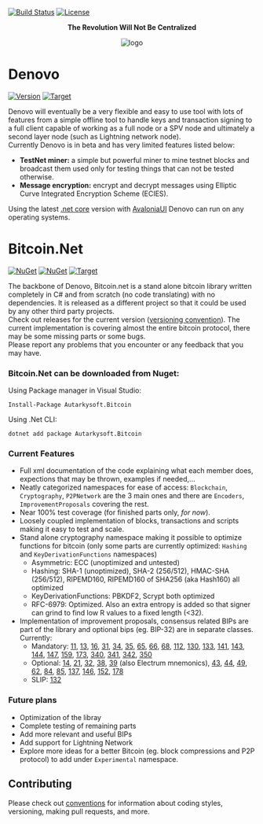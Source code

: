 [![Build Status](https://travis-ci.org/Autarkysoft/Denovo.svg?branch=master)](https://travis-ci.org/Autarkysoft/Denovo)
[![License](https://img.shields.io/badge/license-MIT-blue.svg)](https://github.com/Autarkysoft/Denovo/blob/master/License)  

<p align="center">
    <b>The Revolution Will Not Be Centralized</b>
</p>
<p align="center">
    <img src="../master/PackageIcon.png" alt="logo"/>
</p>

# Denovo
[![Version](https://img.shields.io/badge/dynamic/xml?color=orange&label=version&query=%2F%2FAssemblyVersion%5B1%5D&url=https%3A%2F%2Fgithub.com%2FAutarkysoft%2FDenovo%2Fraw%2Fmaster%2FSrc%2FDenovo%2FDenovo.csproj&style=for-the-badge)](https://github.com/Autarkysoft/Denovo/blob/master/Src/Autarkysoft.Bitcoin/Autarkysoft.Bitcoin.csproj)
[![Target](https://img.shields.io/badge/dynamic/xml?color=%23512bd4&label=target&query=%2F%2FTargetFramework%5B1%5D&url=https%3A%2F%2Fgithub.com%2FAutarkysoft%2FDenovo%2Fraw%2Fmaster%2FSrc%2FDenovo%2FDenovo.csproj&logo=.net&style=for-the-badge)](https://github.com/Autarkysoft/Denovo/blob/master/Src/Autarkysoft.Bitcoin/Autarkysoft.Bitcoin.csproj) 

Denovo will eventually be a very flexible and easy to use tool with lots of features from a simple offline tool to handle keys and transaction signing to a full client
capable of working as a full node or a SPV node and ultimately a second layer node (such as Lightning network node).  
Currently Denovo is in beta and has very limited features listed below:  
* **TestNet miner:** a simple but powerful miner to mine testnet blocks and broadcast them used only for testing things that can not
be tested otherwise.  
* **Message encryption:** encrypt and decrypt messages using Elliptic Curve Integrated Encryption Scheme (ECIES).  

Using the latest [.net core](https://github.com/dotnet/core) version with [AvaloniaUI](https://github.com/AvaloniaUI/Avalonia)
Denovo can run on any operating systems.  

# Bitcoin.Net
[![NuGet](https://img.shields.io/nuget/v/Autarkysoft.Bitcoin?style=for-the-badge)](https://www.nuget.org/packages/Autarkysoft.Bitcoin)
[![NuGet](https://img.shields.io/nuget/dt/Autarkysoft.Bitcoin?style=for-the-badge)](https://www.nuget.org/packages/Autarkysoft.Bitcoin)
[![Target](https://img.shields.io/badge/dynamic/xml?color=%23512bd4&label=target&query=%2F%2FTargetFramework%5B1%5D&url=https%3A%2F%2Fraw.githubusercontent.com%2FAutarkysoft%2FDenovo%2Fmaster%2FSrc%2FAutarkysoft.Bitcoin%2FAutarkysoft.Bitcoin.csproj&logo=.net&style=for-the-badge)](https://github.com/Autarkysoft/Denovo/blob/master/Src/Autarkysoft.Bitcoin/Autarkysoft.Bitcoin.csproj)

The backbone of Denovo, Bitcoin.net is a stand alone bitcoin library written completely in C# and from scratch (no code translating)
with no dependencies. 
It is released as a different project so that it could be used by any other third party projects.  
Check out releases for the current version ([versioning convention](https://github.com/Autarkysoft/Conventions/blob/master/Versioning.md)).
The current implementation is covering almost the entire bitcoin protocol, there may be some missing parts or some bugs.  
Please report any problems that you encounter or any feedback that you may have.    

### Bitcoin.Net can be downloaded from Nuget:  
Using Package manager in Visual Studio:  

    Install-Package Autarkysoft.Bitcoin
    
Using .Net CLI:  

    dotnet add package Autarkysoft.Bitcoin

### Current Features
* Full xml documentation of the code explaining what each member does, expections that may be thrown, examples if needed,...
* Neatly categorized namespaces for ease of access: `Blockchain`, `Cryptography`, `P2PNetwork` are the 3 main ones and there are
`Encoders`, `ImprovementProposals` covering the rest.
* Near 100% test coverage (for finished parts only, _for now_).
* Loosely coupled implementation of blocks, transactions and scripts making it easy to test and scale.
* Stand alone cryptography namespace making it possible to optimize functions for bitcoin 
(only some parts are currently optimized: `Hashing` and `KeyDerivationFunctions` namespaces)
  * Asymmetric: ECC (unoptimized and untested)
  * Hashing: SHA-1 (unoptimized), SHA-2 (256/512), HMAC-SHA (256/512), RIPEMD160, RIPEMD160 of SHA256 (aka Hash160) all optimized
  * KeyDerivationFunctions: PBKDF2, Scrypt both optimized
  * RFC-6979: Optimized. Also an extra entropy is added so that signer can grind to find low R values to a fixed length (<32).
* Implementation of improvement proposals, consensus related BIPs are part of the library and optional bips (eg. BIP-32)
are in separate classes. Currently:
  * Mandatory: [11](https://github.com/bitcoin/bips/blob/master/bip-0011.mediawiki "M-of-N Standard Transactions"), 
  [13](https://github.com/bitcoin/bips/blob/master/bip-0013.mediawiki "Address Format for pay-to-script-hash"), 
  [16](https://github.com/bitcoin/bips/blob/master/bip-0016.mediawiki "Pay to Script Hash"), 
  [31](https://github.com/bitcoin/bips/blob/master/bip-0031.mediawiki "Pong message"), 
  [34](https://github.com/bitcoin/bips/blob/master/bip-0034.mediawiki "Block v2, Height in Coinbase"), 
  [35](https://github.com/bitcoin/bips/blob/master/bip-0035.mediawiki "Mempool message"), 
  [65](https://github.com/bitcoin/bips/blob/master/bip-0065.mediawiki "OP_CheckLocktimeVerify"), 
  [66](https://github.com/bitcoin/bips/blob/master/bip-0066.mediawiki "Strict DER signatures"), 
  [68](https://github.com/bitcoin/bips/blob/master/bip-0068.mediawiki "Relative lock-time using consensus-enforced sequence numbers"), 
  [112](https://github.com/bitcoin/bips/blob/master/bip-0112.mediawiki "OP_CheckSequenceVerify"), 
  [130](https://github.com/bitcoin/bips/blob/master/bip-0130.mediawiki "Sendheaders message"), 
  [133](https://github.com/bitcoin/bips/blob/master/bip-0133.mediawiki "Feefilter message"), 
  [141](https://github.com/bitcoin/bips/blob/master/bip-0141.mediawiki "Segregated Witness (Consensus layer)"), 
  [143](https://github.com/bitcoin/bips/blob/master/bip-0143.mediawiki "Transaction Signature Verification for Version 0 Witness Program"), 
  [144](https://github.com/bitcoin/bips/blob/master/bip-0144.mediawiki "Segregated Witness (Peer Services)"), 
  [147](https://github.com/bitcoin/bips/blob/master/bip-0147.mediawiki "Dealing with dummy stack element malleability"), 
  [159](https://github.com/bitcoin/bips/blob/master/bip-0159.mediawiki "NODE_NETWORK_LIMITED service bit"), 
  [173](https://github.com/bitcoin/bips/blob/master/bip-0173.mediawiki "Base32 address format for native v0-16 witness outputs"),
  [340](https://github.com/bitcoin/bips/blob/master/bip-0340.mediawiki "Schnorr Signatures for secp256k1"),
  [341](https://github.com/bitcoin/bips/blob/master/bip-0341.mediawiki "Taproot: SegWit version 1 spending rules"),
  [342](https://github.com/bitcoin/bips/blob/master/bip-0342.mediawiki "Validation of Taproot Scripts"),
  [350](https://github.com/bitcoin/bips/blob/master/bip-0350.mediawiki "Bech32m format for v1+ witness addresses")
  * Optional: [14](https://github.com/bitcoin/bips/blob/master/bip-0014.mediawiki "Protocol Version and User Agent"),
  [21](https://github.com/bitcoin/bips/blob/master/bip-0021.mediawiki "URI Scheme"),
  [32](https://github.com/bitcoin/bips/blob/master/bip-0032.mediawiki "Hierarchical Deterministic Wallets"),
  [38](https://github.com/bitcoin/bips/blob/master/bip-0038.mediawiki "Passphrase-protected private key"),
  [39](https://github.com/bitcoin/bips/blob/master/bip-0039.mediawiki "Mnemonic code for generating deterministic keys") (also Electrum mnemonics),
  [43](https://github.com/bitcoin/bips/blob/master/bip-0043.mediawiki "Purpose Field for Deterministic Wallets"),
  [44](https://github.com/bitcoin/bips/blob/master/bip-0044.mediawiki "Multi-Account Hierarchy for Deterministic Wallets"),
  [49](https://github.com/bitcoin/bips/blob/master/bip-0049.mediawiki "Derivation scheme for P2WPKH-nested-in-P2SH based accounts"),
  [62](https://github.com/bitcoin/bips/blob/master/bip-0062.mediawiki "Dealing with malleability"),
  [84](https://github.com/bitcoin/bips/blob/master/bip-0084.mediawiki "Derivation scheme for P2WPKH based accounts"),
  [85](https://github.com/bitcoin/bips/blob/master/bip-0085.mediawiki "Deterministic Entropy From BIP32 Keychains"),
  [137](https://github.com/bitcoin/bips/blob/master/bip-0137.mediawiki "Signatures of Messages using Private Keys"),
  [146](https://github.com/bitcoin/bips/blob/master/bip-0146.mediawiki "Dealing with signature encoding malleability"),
  [152](https://github.com/bitcoin/bips/blob/master/bip-0152.mediawiki "Compact Block Relay"),
  [178](https://github.com/bitcoin/bips/blob/master/bip-0178.mediawiki "Version Extended WIF")
  * SLIP: [132](https://github.com/satoshilabs/slips/blob/master/slip-0132.md "Registered HD version bytes for BIP-0032")

### Future plans
* Optimization of the libray
* Complete testing of remaining parts
* Add more relevant and useful BIPs
* Add support for Lightning Network
* Explore more ideas for a better Bitcoin (eg. block compressions and P2P protocol) to add under `Experimental` namespace.

## Contributing
Please check out [conventions](https://github.com/Autarkysoft/Conventions) for information about coding styles, versioning, 
making pull requests, and more.
